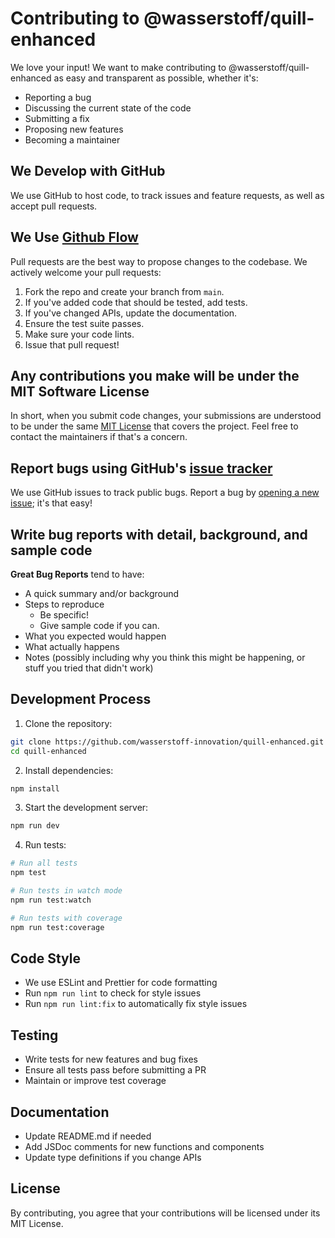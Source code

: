 # Contributing to @wasserstoff/quill-enhanced

We love your input! We want to make contributing to @wasserstoff/quill-enhanced as easy and transparent as possible, whether it's:

- Reporting a bug
- Discussing the current state of the code
- Submitting a fix
- Proposing new features
- Becoming a maintainer

## We Develop with GitHub

We use GitHub to host code, to track issues and feature requests, as well as accept pull requests.

## We Use [Github Flow](https://guides.github.com/introduction/flow/index.html)

Pull requests are the best way to propose changes to the codebase. We actively welcome your pull requests:

1. Fork the repo and create your branch from `main`.
2. If you've added code that should be tested, add tests.
3. If you've changed APIs, update the documentation.
4. Ensure the test suite passes.
5. Make sure your code lints.
6. Issue that pull request!

## Any contributions you make will be under the MIT Software License

In short, when you submit code changes, your submissions are understood to be under the same [MIT License](http://choosealicense.com/licenses/mit/) that covers the project. Feel free to contact the maintainers if that's a concern.

## Report bugs using GitHub's [issue tracker](https://github.com/wasserstoff-innovation/quill-enhanced/issues)

We use GitHub issues to track public bugs. Report a bug by [opening a new issue](https://github.com/wasserstoff-innovation/quill-enhanced/issues/new); it's that easy!

## Write bug reports with detail, background, and sample code

**Great Bug Reports** tend to have:

- A quick summary and/or background
- Steps to reproduce
  - Be specific!
  - Give sample code if you can.
- What you expected would happen
- What actually happens
- Notes (possibly including why you think this might be happening, or stuff you tried that didn't work)

## Development Process

1. Clone the repository:
```bash
git clone https://github.com/wasserstoff-innovation/quill-enhanced.git
cd quill-enhanced
```

2. Install dependencies:
```bash
npm install
```

3. Start the development server:
```bash
npm run dev
```

4. Run tests:
```bash
# Run all tests
npm test

# Run tests in watch mode
npm run test:watch

# Run tests with coverage
npm run test:coverage
```

## Code Style

- We use ESLint and Prettier for code formatting
- Run `npm run lint` to check for style issues
- Run `npm run lint:fix` to automatically fix style issues

## Testing

- Write tests for new features and bug fixes
- Ensure all tests pass before submitting a PR
- Maintain or improve test coverage

## Documentation

- Update README.md if needed
- Add JSDoc comments for new functions and components
- Update type definitions if you change APIs

## License

By contributing, you agree that your contributions will be licensed under its MIT License. 